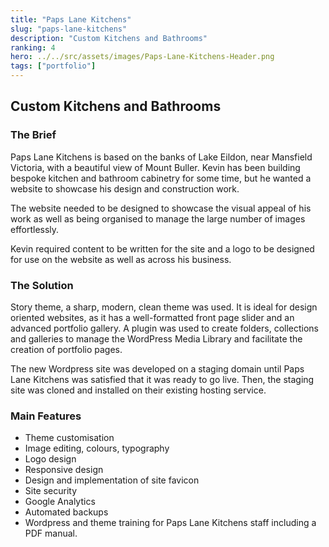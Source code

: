 ```yaml
---
title: "Paps Lane Kitchens"
slug: "paps-lane-kitchens"
description: "Custom Kitchens and Bathrooms"
ranking: 4
hero: ../../src/assets/images/Paps-Lane-Kitchens-Header.png
tags: ["portfolio"]
---
```


## Custom Kitchens and Bathrooms

### The Brief

Paps Lane Kitchens is based on the banks of Lake Eildon, near Mansfield Victoria, with a beautiful view of Mount Buller. Kevin has been building bespoke kitchen and bathroom cabinetry for some time, but he wanted a website to showcase his design and construction work.

The website needed to be designed to showcase the visual appeal of his work as well as being organised to manage the large number of images effortlessly.

Kevin required content to be written for the site and a logo to be designed for use on the website as well as across his business.

### The Solution

Story theme, a sharp, modern, clean theme was used. It is ideal for design oriented websites, as it has a well-formatted front page slider and an advanced portfolio gallery. A plugin was used to create folders, collections and galleries to manage the WordPress Media Library and facilitate the creation of portfolio pages.

The new Wordpress site was developed on a staging domain until Paps Lane Kitchens was satisfied that it was ready to go live. Then, the staging site was cloned and installed on their existing hosting service.

### Main Features

- Theme customisation
- Image editing, colours, typography
- Logo design
- Responsive design
- Design and implementation of site favicon
- Site security
- Google Analytics
- Automated backups
- Wordpress and theme training for Paps Lane Kitchens staff including a PDF manual.
